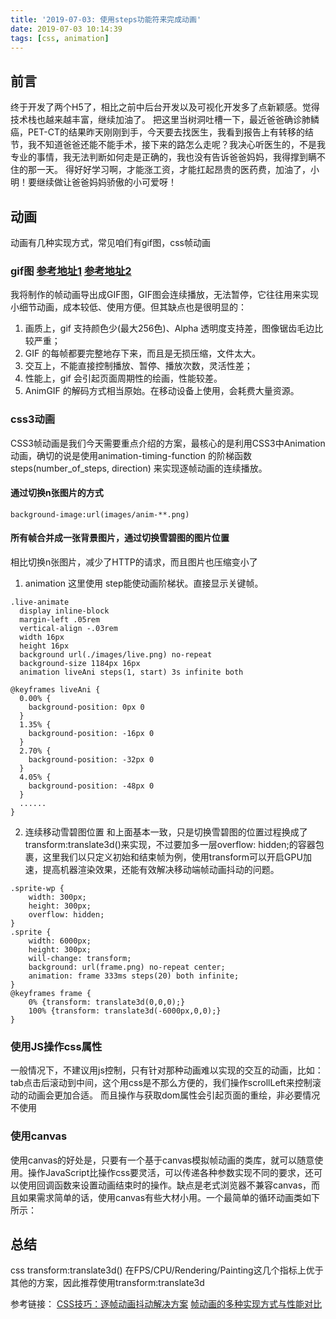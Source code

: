 ```yaml
---
title: '2019-07-03: 使用steps功能符来完成动画'
date: 2019-07-03 10:14:39
tags: [css, animation]
---
```


## 前言
终于开发了两个H5了，相比之前中后台开发以及可视化开发多了点新颖感。觉得技术栈也越来越丰富，继续加油了。
把这里当树洞吐槽一下，最近爸爸确诊肺鳞癌，PET-CT的结果昨天刚刚到手，今天要去找医生，我看到报告上有转移的结节，我不知道爸爸还能不能手术，接下来的路怎么走呢？我决心听医生的，不是我专业的事情，我无法判断如何走是正确的，我也没有告诉爸爸妈妈，我得撑到瞒不住的那一天。
得好好学习啊，才能涨工资，才能扛起昂贵的医药费，加油了，小明！要继续做让爸爸妈妈骄傲的小可爱呀！


## 动画
动画有几种实现方式，常见咱们有gif图，css帧动画

### gif图 [参考地址1](https://juejin.im/post/5c7bd2646fb9a049cb197921) [参考地址2](https://www.zhihu.com/question/24586540)
我将制作的帧动画导出成GIF图，GIF图会连续播放，无法暂停，它往往用来实现小细节动画，成本较低、使用方便。但其缺点也是很明显的：

1. 画质上，gif 支持颜色少(最大256色)、Alpha 透明度支持差，图像锯齿毛边比较严重；
2. GIF 的每帧都要完整地存下来，而且是无损压缩，文件太大。
3. 交互上，不能直接控制播放、暂停、播放次数，灵活性差；
4. 性能上，gif 会引起页面周期性的绘画，性能较差。
5. AnimGIF 的解码方式相当原始。在移动设备上使用，会耗费大量资源。


### css3动画
CSS3帧动画是我们今天需要重点介绍的方案，最核心的是利用CSS3中Animation动画，确切的说是使用animation-timing-function 的阶梯函数 steps(number_of_steps, direction) 来实现逐帧动画的连续播放。

#### 通过切换n张图片的方式

```
background-image:url(images/anim-**.png)
```

#### 所有帧合并成一张背景图片，通过切换雪碧图的图片位置
相比切换n张图片，减少了HTTP的请求，而且图片也压缩变小了
1. animation
这里使用 step能使动画阶梯状。直接显示关键帧。
```
.live-animate
  display inline-block
  margin-left .05rem
  vertical-align -.03rem
  width 16px
  height 16px
  background url(./images/live.png) no-repeat
  background-size 1184px 16px
  animation liveAni steps(1, start) 3s infinite both

@keyframes liveAni {
  0.00% {
    background-position: 0px 0
  }
  1.35% {
    background-position: -16px 0
  }
  2.70% {
    background-position: -32px 0
  }
  4.05% {
    background-position: -48px 0
  }
  ......
}
```

2. 连续移动雪碧图位置
和上面基本一致，只是切换雪碧图的位置过程换成了 transform:translate3d()来实现，不过要加多一层overflow: hidden;的容器包裹，这里我们以只定义初始和结束帧为例，使用transform可以开启GPU加速，提高机器渲染效果，还能有效解决移动端帧动画抖动的问题。 

```
.sprite-wp {
    width: 300px;
    height: 300px;
    overflow: hidden;
}
.sprite {
    width: 6000px;
    height: 300px;
    will-change: transform;
    background: url(frame.png) no-repeat center;
    animation: frame 333ms steps(20) both infinite;
}
@keyframes frame {
	0% {transform: translate3d(0,0,0);}
    100% {transform: translate3d(-6000px,0,0);}
}
```

### 使用JS操作css属性
一般情况下，不建议用js控制，只有针对那种动画难以实现的交互的动画，比如：tab点击后滚动到中间，这个用css是不那么方便的，我们操作scrollLeft来控制滚动的动画会更加合适。
而且操作与获取dom属性会引起页面的重绘，非必要情况不使用

### 使用canvas
使用canvas的好处是，只要有一个基于canvas模拟帧动画的类库，就可以随意使用。操作JavaScript比操作css要灵活，可以传递各种参数实现不同的要求，还可以使用回调函数来设置动画结束时的操作。缺点是老式浏览器不兼容canvas，而且如果需求简单的话，使用canvas有些大材小用。一个最简单的循环动画类如下所示：


## 总结
css transform:translate3d() 在FPS/CPU/Rendering/Painting这几个指标上优于其他的方案，因此推荐使用transform:translate3d


参考链接： 
[CSS技巧：逐帧动画抖动解决方案](https://aotu.io/notes/2017/08/14/fix-sprite-anim/index.html)
[帧动画的多种实现方式与性能对比](https://juejin.im/post/5c7bd2646fb9a049cb197921)

